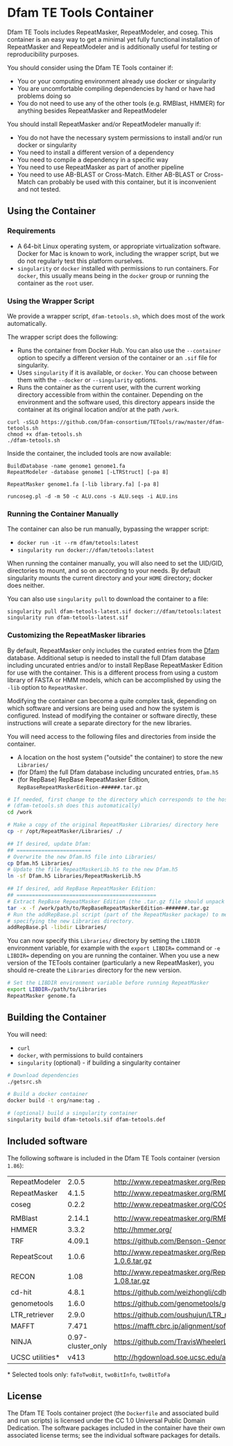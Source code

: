 # Dfam TE Tools Container

Dfam TE Tools includes RepeatMasker, RepeatModeler, and coseg. This container is
an easy way to get a minimal yet fully functional installation of RepeatMasker
and RepeatModeler and is additionally useful for testing or reproducibility
purposes.

You should consider using the Dfam TE Tools container if:

* You or your computing environment already use docker or singularity
* You are uncomfortable compiling dependencies by hand or have had problems
  doing so
* You do not need to use any of the other tools (e.g. RMBlast, HMMER) for
  anything besides RepeatMasker and RepeatModeler

You should install RepeatMasker and/or RepeatModeler manually if:

* You do not have the necessary system permissions to install and/or run docker
  or singularity
* You need to install a different version of a dependency
* You need to compile a dependency in a specific way
* You need to use RepeatMasker as part of another pipeline
* You need to use AB-BLAST or Cross-Match. Either AB-BLAST or Cross-Match can
  probably be used with this container, but it is inconvenient and not tested.

## Using the Container

### Requirements

* A 64-bit Linux operating system, or appropriate virtualization software.
  Docker for Mac is known to work, including the wrapper script, but we do not
  regularly test this platform ourselves.
* `singularity` or `docker` installed with permissions to run containers. For
  `docker`, this usually means being in the `docker` group or running the
  container as the `root` user.

### Using the Wrapper Script

We provide a wrapper script, `dfam-tetools.sh`, which does most of the work automatically.

The wrapper script does the following:
* Runs the container from Docker Hub. You can also use the `--container` option to
  specify a different version of the container or an `.sif` file for singularity.
* Uses `singularity` if it is available, or `docker`. You can choose between them
  with the `--docker` or `--singularity` options.
* Runs the container as the current user, with the current working directory accessible
  from within the container. Depending on the environment and the software used, this
  directory appears inside the container at its original location and/or at the path `/work`.

```
curl -sSLO https://github.com/Dfam-consortium/TETools/raw/master/dfam-tetools.sh
chmod +x dfam-tetools.sh
./dfam-tetools.sh
```

Inside the container, the included tools are now available:

```
BuildDatabase -name genome1 genome1.fa
RepeatModeler -database genome1 [-LTRStruct] [-pa 8]

RepeatMasker genome1.fa [-lib library.fa] [-pa 8]

runcoseg.pl -d -m 50 -c ALU.cons -s ALU.seqs -i ALU.ins
```

### Running the Container Manually

The container can also be run manually, bypassing the wrapper script:

* `docker run -it --rm dfam/tetools:latest`
* `singularity run docker://dfam/tetools:latest`

When running the container manually, you will also need to set the UID/GID,
directories to mount, and so on according to your needs. By default singularity
mounts the current directory and your `HOME` directory; docker does neither.

You can also use `singularity pull` to download the container to a file:

```
singularity pull dfam-tetools-latest.sif docker://dfam/tetools:latest
singularity run dfam-tetools-latest.sif
```

### Customizing the RepeatMasker libraries
<!-- previous header name / link: --><a id="using-repbase-repeatmasker-edition"></a>

By default, RepeatMasker only includes the curated entries from the <a
href="https://www.dfam.org/">Dfam</a> database. Additional setup is needed to
install the full Dfam database including uncurated entries and/or to install
RepBase RepeatMasker Edition for use with the container. This is a different
process from using a custom library of FASTA or HMM models, which can be
accomplished by using the `-lib` option to `RepeatMasker`.

Modifying the container can become a quite complex task, depending on which
software and versions are being used and how the system is configured. Instead
of modifying the container or software directly, these instructions will create
a separate directory for the new libraries.

You will need access to the following files and directories from inside the
container.

* A location on the host system ("outside" the container) to store the new `Libraries/`
* (for Dfam) the full Dfam database including uncurated entries, `Dfam.h5`
* (for RepBase) RepBase RepeatMasker Edition, `RepBaseRepeatMaskerEdition-######.tar.gz`

```sh
# If needed, first change to the directory which corresponds to the host system.
# (dfam-tetools.sh does this automatically)
cd /work

# Make a copy of the original RepeatMasker Libraries/ directory here
cp -r /opt/RepeatMasker/Libraries/ ./

## If desired, update Dfam:
## ========================
# Overwrite the new Dfam.h5 file into Libraries/
cp Dfam.h5 Libraries/
# Update the file RepeatMaskerLib.h5 to the new Dfam.h5
ln -sf Dfam.h5 Libraries/RepeatMaskerLib.h5

## If desired, add RepBase RepeatMasker Edition:
## =============================================
# Extract RepBase RepeatMasker Edition (the .tar.gz file should unpack into Libraries/)
tar -x -f /work/path/to/RepBaseRepeatMaskerEdition-#######.tar.gz
# Run the addRepBase.pl script (part of the RepeatMasker package) to merge the databases,
# specifying the new Libraries directory.
addRepBase.pl -libdir Libraries/
```

You can now specify this `Libraries/` directory by setting the `LIBDIR`
environment variable, for example with the `export LIBDIR=` command or `-e
LIBDIR=` depending on you are running the container. When you use a new version
of the TETools container (particularly a new RepeatMasker), you should
re-create the `Libraries` directory for the new version.

```sh
# Set the LIBDIR environment variable before running RepeatMasker
export LIBDIR=/path/to/Libraries
RepeatMasker genome.fa
```

## Building the Container

You will need:

* `curl`
* `docker`, with permissions to build containers
* `singularity` (optional) - if building a singularity container

```sh
# Download dependencies
./getsrc.sh

# Build a docker container
docker build -t org/name:tag .

# (optional) build a singularity container
singularity build dfam-tetools.sif dfam-tetools.def
```

## Included software

The following software is included in the Dfam TE Tools container (version `1.86`):

| | | |
| -------------- | -------- | --- |
| RepeatModeler  | 2.0.5    | <http://www.repeatmasker.org/RepeatModeler/>
| RepeatMasker   | 4.1.5    | <http://www.repeatmasker.org/RMDownload.html>
| coseg          | 0.2.2    | <http://www.repeatmasker.org/COSEGDownload.html>
| | | |
| RMBlast        | 2.14.1   | <http://www.repeatmasker.org/RMBlast.html>
| HMMER          | 3.3.2    | <http://hmmer.org/>
| TRF            | 4.09.1   | <https://github.com/Benson-Genomics-Lab/TRF> |
| RepeatScout    | 1.0.6    | <http://www.repeatmasker.org/RepeatScout-1.0.6.tar.gz>
| RECON          | 1.08     | <http://www.repeatmasker.org/RepeatModeler/RECON-1.08.tar.gz>
| cd-hit         | 4.8.1    | <https://github.com/weizhongli/cdhit>
| genometools    | 1.6.0    | <https://github.com/genometools/genometools>
| LTR\_retriever | 2.9.0    | <https://github.com/oushujun/LTR_retriever/>
| MAFFT          | 7.471    |  <https://mafft.cbrc.jp/alignment/software/>
| NINJA          | 0.97-cluster\_only | <https://github.com/TravisWheelerLab/NINJA>
| UCSC utilities\* | v413 | <http://hgdownload.soe.ucsc.edu/admin/exe/>>

\* Selected tools only: `faToTwoBit`, `twoBitInfo`, `twoBitToFa`

## License
The Dfam TE Tools container project (the `Dockerfile` and associated build and
run scripts) is licensed under the CC 1.0 Universal Public Domain Dedication.
The software packages included in the container have their own associated
license terms; see the individual software packages for details.

